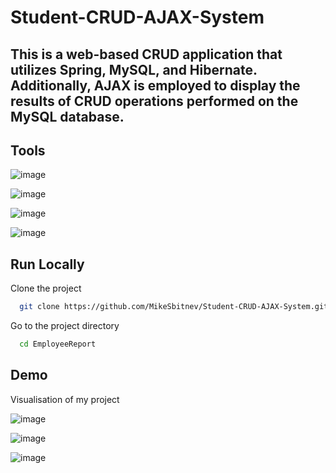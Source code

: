 # Student-CRUD-AJAX-System

## This is a web-based CRUD application that utilizes Spring, MySQL, and Hibernate. Additionally, AJAX is employed to display the results of CRUD operations performed on the MySQL database.

## Tools
![image](https://user-images.githubusercontent.com/111692647/231073442-b35bae3b-ff2a-4d2d-8824-5edddb674c83.png)




![image](https://user-images.githubusercontent.com/111692647/231088120-4550dd36-fd96-429e-a6c5-cfafffc80d86.png)




![image](https://user-images.githubusercontent.com/111692647/231072895-cf21ac4f-6ff7-40fa-87e6-ef8f031a155b.png)




![image](https://user-images.githubusercontent.com/111692647/231088912-ceb43c04-61eb-4c38-bb76-9c592a88c997.png)

## Run Locally

Clone the project

```bash
  git clone https://github.com/MikeSbitnev/Student-CRUD-AJAX-System.git
```

Go to the project directory

```bash
  cd EmployeeReport
```

## Demo

Visualisation of my project 


![image](https://user-images.githubusercontent.com/111692647/231091250-b0998eaf-f798-4fa5-ab5e-f1973a300c10.png)




![image](https://user-images.githubusercontent.com/111692647/231091829-c5e67fca-f4ac-4b01-b80b-0ce65316d4a2.png)




![image](https://user-images.githubusercontent.com/111692647/231091943-f1da7872-58c3-42fd-9c79-8f7242b87d3a.png)

